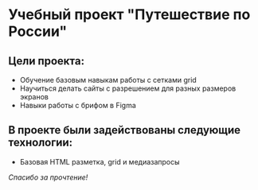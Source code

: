 # Учебный проект "Путешествие по России"

## Цели проекта: 
* Обучение базовым навыкам работы с сетками grid 
* Научиться делать сайты с разрешением для разных размеров экранов
* Навыки работы с брифом в Figma

## В проекте были задействованы следующие технологии: 
* Базовая HTML разметка, grid и медиазапросы

*Спасибо за прочтение!*